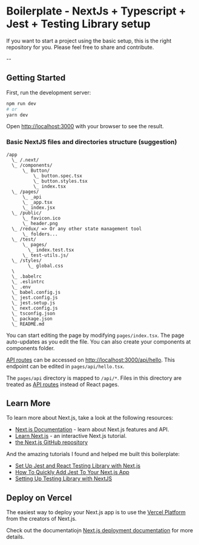 # Boilerplate - NextJs + Typescript + Jest + Testing Library setup

If you want to start a project using the basic setup, this is the right repository for you. Please feel free to share and contribute.

--

## Getting Started

First, run the development server:

```bash
npm run dev
# or
yarn dev
```

Open [http://localhost:3000](http://localhost:3000) with your browser to see the result.

### Basic NextJS files and directories structure (suggestion)

```
/app
  \_ /.next/
  \_ /components/
      \_ Button/
          \_ button.spec.tsx
          \_ button.styles.tsx
          \_ index.tsx
  \_ /pages/
      \_ _api
      \_ _app.tsx
      \_ index.jsx
  \_ /public/
      \_ favicon.ico
      \_ header.png
  \_ /redux/ => Or any other state management tool
      \_ folders...
  \_ /test/
      \_ pages/
        \_ index.test.tsx
      \_ test-utils.js/
  \_ /styles/
        \_ global.css
  \
  \_ .babelrc
  \_ .eslintrc
  \_ .env
  \_ babel.config.js
  \_ jest.config.js
  \_ jest.setup.js
  \_ next.config.js
  \_ tsconfig.json
  \_ package.json
  \_ README.md

```

You can start editing the page by modifying `pages/index.tsx`. The page auto-updates as you edit the file. You can also create your components at components folder.

[API routes](https://nextjs.org/docs/api-routes/introduction) can be accessed on [http://localhost:3000/api/hello](http://localhost:3000/api/hello). This endpoint can be edited in `pages/api/hello.tsx`.

The `pages/api` directory is mapped to `/api/*`. Files in this directory are treated as [API routes](https://nextjs.org/docs/api-routes/introduction) instead of React pages.

## Learn More

To learn more about Next.js, take a look at the following resources:

- [Next.js Documentation](https://nextjs.org/docs) - learn about Next.js features and API.
- [Learn Next.js](https://nextjs.org/learn) - an interactive Next.js tutorial.
- [the Next.js GitHub repository](https://github.com/vercel/next.js/)

And the amazing tutorials I found and helped me built this boilerplate:

- [Set Up Jest and React Testing Library with Next.js](https://www.kyrelldixon.com/blog/setup-jest-and-react-testing-library-with-nextjs)
- [How To Quickly Add Jest To Your Next.js App](https://dev.to/ashconnolly/how-to-quickly-add-jest-to-your-next-js-app-1h32)
- [Setting Up Testing Library with NextJS](https://frontend-digest.com/setting-up-testing-library-with-nextjs-a9702cbde32d)

## Deploy on Vercel

The easiest way to deploy your Next.js app is to use the [Vercel Platform](https://vercel.com/new?utm_medium=default-template&filter=next.js&utm_source=create-next-app&utm_campaign=create-next-app-readme) from the creators of Next.js.

Check out the documentatiojn [Next.js deployment documentation](https://nextjs.org/docs/deployment) for more details.

